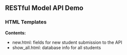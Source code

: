 ## RESTful Model API Demo
### HTML Templates

**Contents:**
- new.html: fields for new student submission to the API
- show_all.html: database info for all students
